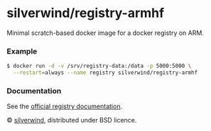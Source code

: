 # silverwind/registry-armhf

Minimal scratch-based docker image for a docker registry on ARM.

### Example
````sh
$ docker run -d -v /srv/registry-data:/data -p 5000:5000 \
  --restart=always --name registry silverwind/registry-armhf
````

### Documentation
See the [official registry documentation](https://docs.docker.com/registry/deploying/).

© [silverwind](https://github.com/silverwind), distributed under BSD licence.
